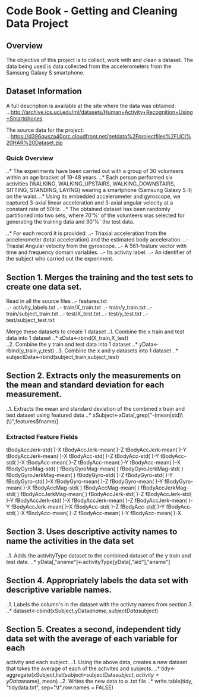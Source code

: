 # Code Book - Getting and Cleaning Data Project

## Overview
The objective of this project is to collect, work with and clean a dataset.   The data being used is 
data collected from the accelerometers from the Samsung Galaxy S smartphone. 

## Dataset Information
A full description is available at the site where the data was obtained: 
        ...http://archive.ics.uci.edu/ml/datasets/Human+Activity+Recognition+Using+Smartphones 

The source data for the project: 
        ...https://d396qusza40orc.cloudfront.net/getdata%2Fprojectfiles%2FUCI%20HAR%20Dataset.zip 
### Quick Overview
..*  The experiments have been carried out with a group of 30 volunteers within an age bracket of 19-48 years. 
..*  Each person performed six activities (WALKING, WALKING_UPSTAIRS, WALKING_DOWNSTAIRS, SITTING, STANDING, LAYING) 
wearing a smartphone (Samsung Galaxy S II) on the waist. 
..*  Using its embedded accelerometer and gyroscope, we captured 3-axial linear acceleration and 3-axial angular 
velocity at a constant rate of 50Hz.
..*  The obtained dataset has been randomly partitioned into two sets, where 70'%' of the volunteers was selected 
for generating the training data and 30'%' the test data. 

..*  For each record it is provided:
..- Triaxial acceleration from the accelerometer (total acceleration) and the estimated body acceleration.
..- Triaxial Angular velocity from the gyroscope. 
..- A 561-feature vector with time and frequency domain variables. 
..- Its activity label. 
..- An identifier of the subject who carried out the experiment.

## Section 1.  Merges the training and the test sets to create one data set.
Read in all the source files
..-  features.txt               
..-  activity_labels.txt
..-  train/X_train.txt
..-  train/y_train.txt
..-  train/subject_train.txt
..-  test/X_test.txt
..-  test/y_test.txt
..-  test/subject_test.txt

Merge these datasets to create 1 dataset
..1.  Combine the x train and test data into 1 dataset
..*   xData<-rbind(X_train,X_test)              
..2.  Combine the y train and test data into 1 dataset
..*   yData<-rbind(y_train,y_test)
..3.  Combine the x and y datasets into 1 dataset
..*   subjectData<-rbind(subject_train,subject_test)

## Section 2.  Extracts only the measurements on the mean and standard deviation for each measurement. 
..1.  Extracts the mean and standard deviation of the combined x train and test dataset using featured data 
..*   xSubject<-xData[,grep("-(mean|std)\\(\\)",features$fname)]

### Extracted Feature Fields
tBodyAccJerk-std( )-X
tBodyAccJerk-mean( )-Z
tBodyAccJerk-mean( )-Y
tBodyAccJerk-mean( )-X
tBodyAcc-std( )-Z
tBodyAcc-std( )-Y
tBodyAcc-std( )-X
tBodyAcc-mean( )-Z
tBodyAcc-mean( )-Y
tBodyAcc-mean( )-X
fBodyGyroMag-std( )
fBodyGyroMag-mean( )
fBodyGyroJerkMag-std( )
fBodyGyroJerkMag-mean( )
fBodyGyro-std( )-Z
fBodyGyro-std( )-Y
fBodyGyro-std( )-X
fBodyGyro-mean( )-Z
fBodyGyro-mean( )-Y
fBodyGyro-mean( )-X
fBodyAccMag-std( )
fBodyAccMag-mean( )
fBodyAccJerkMag-std( )
fBodyAccJerkMag-mean( )
fBodyAccJerk-std( )-Z
fBodyAccJerk-std( )-Y
fBodyAccJerk-std( )-X
fBodyAccJerk-mean( )-Z
fBodyAccJerk-mean( )-Y
fBodyAccJerk-mean( )-X
fBodyAcc-std( )-Z
fBodyAcc-std( )-Y
fBodyAcc-std( )-X
fBodyAcc-mean( )-Z
fBodyAcc-mean( )-Y
fBodyAcc-mean( )-X

## Section 3.  Uses descriptive activity names to name the activities in the data set
..1.  Adds the activityType dataset to the combined dataset of the y train and test data.
..*   yData[,"aname"]<-activityType[yData[,"aid"],"aname"]

## Section 4.  Appropriately labels the data set with descriptive variable names. 
..1.  Labels the column's in the dataset with the activty names from section 3. 
..*   dataset<-cbind(xSubject,yData$aname,subjectData$subject)

## Section 5.  Creates a second, independent tidy data set with the average of each variable for each 
activity and each subject. 
..1.  Using the above data, creates a new dataset that takes the average of each of the activites and subjects.
..*   tidy<-aggregate(xSubject,list(subject=subjectData$subject, activity=yData$aname), mean)
..2.  Writes the new data to a .txt file
..*   write.table(tidy, "tidydata.txt", sep="\t",row.names = FALSE)
